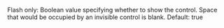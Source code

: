 Flash only: Boolean value specifying whether to show the control.
            Space that would be occupied by an invisible control is
            blank.
            Default: true